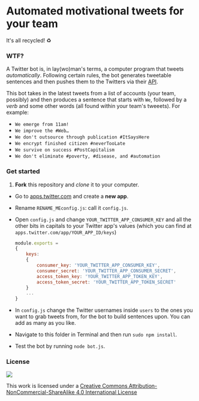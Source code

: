 <!-- TODO



-->

# Automated motivational tweets for your team

It's all recycled! :recycle:

### WTF?

A Twitter bot is, in lay(wo)man's terms, a computer program that tweets *automatically*. Following certain rules, the bot generates tweetable sentences and then pushes them to the Twitters via their [API](https://dev.twitter.com/rest/public).

This bot takes in the latest tweets from a list of accounts (your team, possibly) and then produces a sentence that starts with `We`, followed by a *verb* and some other words (all found within your team's tweeets). For example:

* `We emerge from 11am!`
* `We improve the #Web…`
* `We don't outsource through publication #ItSaysHere`
* `We encrypt finished citizen #neverTooLate`
* `We survive on success #PostCapitalism`
* `We don't eliminate #poverty, #disease, and #automation`

### Get started

1. **Fork** this repository and *clone* it to your computer.
* Go to [apps.twitter.com](https://apps.twitter.com) and create a **new app**.
* Rename `RENAME_MEconfig.js`: call it `config.js`.
* Open `config.js` and change `YOUR_TWITTER_APP_CONSUMER_KEY` and all the other bits in capitals to your Twitter app's values (which you can find at `apps.twitter.com/app/YOUR_APP_ID/keys`)

	```js
	module.exports = 
	{
		keys:
		{
			consumer_key: 'YOUR_TWITTER_APP_CONSUMER_KEY',
			consumer_secret: 'YOUR_TWITTER_APP_CONSUMER_SECRET',
			access_token_key: 'YOUR_TWITTER_APP_TOKEN_KEY',
			access_token_secret: 'YOUR_TWITTER_APP_TOKEN_SECRET'
		}
		...
	}	
	```
* In `config.js` change the Twitter usernames inside `users` to the ones you want to grab tweets from, for the bot to build sentences upon. You can add as many as you like.
* Navigate to this folder in Terminal and then run `sudo npm install`.
* Test the bot by running `node bot.js`.	

### License

[![](https://i.creativecommons.org/l/by-nc-sa/4.0/88x31.png)](http://creativecommons.org/licenses/by-nc-sa/4.0)

This work is licensed under a [Creative Commons Attribution-NonCommercial-ShareAlike 4.0 International License ](http://creativecommons.org/licenses/by-nc-sa/4.0)

